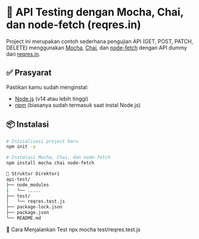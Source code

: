 # 🧪 API Testing dengan Mocha, Chai, dan node-fetch (reqres.in)

Project ini merupakan contoh sederhana pengujian API (GET, POST, PATCH, DELETE) menggunakan [Mocha](https://mochajs.org/), [Chai](https://www.chaijs.com/), dan [node-fetch](https://github.com/node-fetch/node-fetch) dengan API dummy dari [reqres.in](https://reqres.in).

## ✅ Prasyarat

Pastikan kamu sudah menginstal:

- [Node.js](https://nodejs.org/) (v14 atau lebih tinggi)
- [npm](https://www.npmjs.com/) (biasanya sudah termasuk saat instal Node.js)

## 📦 Instalasi

```bash
# Inisialisasi project baru
npm init -y

# Instalasi Mocha, Chai, dan node-fetch
npm install mocha chai node-fetch

📁 Struktur Direktori
api-test/
├── node_modules
|   └── .....
├── test/
│   └── reqres.test.js
├── package-lock.json
├── package.json
└── README.md

```

🧪 Cara Menjalankan Test
npx mocha test/reqres.test.js
